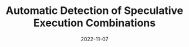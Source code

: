---
title: "Automatic Detection of Speculative Execution Combinations"
collection: publications
# permalink: /publication/2022-ccs-automatic-detection-of-speculative-combinations
date: 2022-11-07
authors: Fabian, Guarnieri, Patrignani
fullauthors: Xaver Fabian, Marco Guarnieri, Marco Patrignani
venue: CCS'22
paperurl: 'http://xfabian.github.io/files/ccs22.pdf'
paperarxiv: 'https://arxiv.org/abs/2209.01179'
distaward: true
---